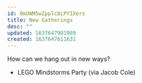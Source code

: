 ```yaml
---
id: 0mUWM5wZpplcbLPYIXers
title: New Gatherings
desc: ""
updated: 1637647901989
created: 1637647611631
---
```


How can we hang out in new ways?

- LEGO Mindstorms Party (via Jacob Cole)
